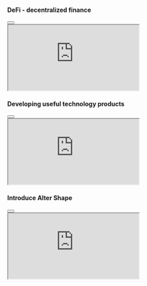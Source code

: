 
<!DOCTYPE html> <!--[if lt IE 7]> <html class="no-js lt-ie9 lt-ie8 lt-ie7"> <![endif]--> <!--[if IE 7]> <html class="no-js lt-ie9 lt-ie8"> <![endif]--> <!--[if IE 8]> <html class="no-js lt-ie9"> <![endif]--> <!--[if gt IE 8]> <!--> <html lang="en"> <!-- <![endif]--> <head> <script async src="https://www.googletagmanager.com/gtag/js?id=UA-33786242-23"></head> <body> <div class="menu_wrapper"> <nav> <input type="checkbox" id="show-search"> <input type="checkbox" id="show-menu"> <label for="show-menu" class="menu-icon"><i class="fal fa-bars"></i></label> <div class="menu_content"> <div class="logo"> <a href="/"><img src="/default/template/img/logo.png?v=2" alt="Logo Alter Shape"></a> </div> <ul class="links"> <li> <a href="/" class="desktop-link">Home page</a> <input type="checkbox" id="show-home"> <label for="show-home">Home page</label> </li> <li> <a href="javascript:void(0)" data-id="about" class="desktop-link menu_go">Why use ASC</a> <input type="checkbox" id="show-discover"> <label for="show-discover" data-id="about" class="menu_go">Why use ASC</label> </li> <li> <a href="/default/template/login.html" class="desktop-link">Resources <i class="fal fa-chevron-down"></i></a> <input type="checkbox" id="show-pages"> <label for="show-pages">Resources <i class="fal fa-chevron-down"></i></label> <ul> <li><a href="/default/template/authors.html">Whitepaper</a></li> <li><a href="/default/template/single-author.html">Transparency</a></li> <li><a href="/default/template/login.html">Top richest</a></li> </ul> </li> </ul> </div> <label for="show-search" class="search-icon"><i class="fal fa-search"></i></label> <form action="#" class="search-box"> <input type="text" placeholder="Enter keywords..." required> <button type="submit" class="go-icon"><i class="fal fa-long-arrow-alt-right"></i></button> </form> <div class="header_btn"> <a href="#" class="more-link" data-bs-toggle="modal" data-bs-target="#connectWallet"> Connect wallet </a> </div> </nav> </div> <div class="modal fade" id="connectWallet" tabindex="-1" aria-hidden="true"> <div class="modal-dialog"> <div class="modal-content"> <div class="modal-header"> <h5 class="modal-title">Connect your wallet</h5> <button type="button" class="btn-close" data-bs-dismiss="modal" aria-label="Close"></button> </div> <div class="wallet_body"> <a href="#"> Private Key <i class="fa fa-key"> </i> </a> <a href="#"> TronLink <svg xmlns="http://www.w3.org/2000/svg" xmlns:xlink="http://www.w3.org/1999/xlink" version="1.1" id="Layer_1" x="0px" y="0px" viewBox="0 0 512 512" style="enable-background:new 0 0 512 512;fill: white;width: 18px;height: 18px;float:right;margin-top: 4px;" xml:space="preserve"> <path d="M96.5,108.9c53.6,134.9,106.6,268.7,159.8,402.6c-42.8,0-84.9,0.1-127-0.1c-12.3-0.1-24.7-0.2-36.9-1.7 C49,504.4,9.7,465.6,3.9,421.9c-2.2-16.4-3.5-33.1-3.6-49.7c-0.4-82.2-0.4-164.4,0-246.6c0.1-20.2,2-40.5,10.5-59.5 c17.3-38.7,47.4-60,88.9-65.2c9.2-1.1,18.7-0.6,28-0.6c85.5,0,171,0.3,256.4-0.3c19.2-0.1,38,0.3,55.9,7.4 c40.5,16.1,64.3,46.5,69,89.9c2.9,27.2,2,54.9,2.8,82.4c0.1,3.9-1.6,4.7-5.3,4c-59.2-11-118.4-22-177.6-32.8 c-66.8-12.3-133.7-24.5-200.6-36.8c-7.3-1.3-14.5-2.8-21.7-4.1C103.9,109.5,100.9,109.4,96.5,108.9z"/> <path d="M171.6,195.2c18.3,15.2,35.7,29.6,53.1,44C282.5,287,340.2,335,398.3,382.5c7.1,5.8,9.1,11.2,7.8,20.2 c-3.7,24.8-6.2,49.7-9.2,74.6c-1.3,10.7-2.5,21.5-3.9,32.2c-0.1,0.9-0.7,1.8-0.9,2.3c-30.5,0-60.6-0.1-90.7,0.2 c-4.5,0-4.8-2.8-5.8-5.4c-9.5-23.8-19-47.7-28.5-71.6c-31.2-78.5-62.5-156.9-93.7-235.4C172.9,198.6,172.5,197.5,171.6,195.2z"/> <path d="M198.1,166.8c10.9,1.9,21.9,3.8,32.8,5.7c53.2,9.5,106.3,19,159.5,28.5c38.4,6.9,76.9,13.8,115.3,20.6 c4.4,0.8,6.4,2.5,6.3,7.4c-0.3,13.5,0.1,26.9-0.3,40.4c-0.1,2.8-1.7,6.3-3.8,8c-27.3,22.5-55,44.6-82.3,67.1 c-3.6,2.9-5.7,3.3-9.5,0.2c-55.8-45.2-111.7-90.3-167.6-135.4c-15.3-12.3-30.5-24.6-45.8-36.9c-1.7-1.4-3.3-2.8-5-4.2 C197.8,167.8,198,167.3,198.1,166.8z"/> <path d="M427.7,507.4c1.1-9.3,2.1-18.4,3.1-27.5c2.6-22.1,5.4-44.1,7.9-66.2c0.6-5.4,2.1-8.4,8.3-9.4c21.2-3.4,42.3-7.6,63.5-11.5 C513.1,453.8,473.2,498.4,427.7,507.4z"/> <path d="M472.7,358.8c13.2-10.9,25.6-21.2,39.1-32.4c0,8.3,0.3,15.4-0.2,22.5c-0.1,1.4-3.1,3.4-5,3.8 C495.7,354.9,484.7,356.7,472.7,358.8z"/> </svg> </a> </div> </div> </div> </div> <div class="slider_owl owl-carousel"> <div class="hero-section" style="background: url('https://altershape.com/default/template/img/slide_1.png'); "> <div class="container"> <div class="row"> <div class="col-md-6 col-sm-12"> <div class="hero_text"> <h2>DeFi - decentralized finance</h2> <p>All transactions are community archived worldwide. Blockchain technology allows data transmission to be absolutely secure, transparent and not subject to any individual or organization&#39;s control.</p> <a href="javascript:void(0)" data-bs-toggle="modal" data-bs-target="#slide_1" class="more-link"> Watch video </a> </div> </div> </div> </div> </div> <div class="hero-section" style="background: url('https://altershape.com/default/template/img/slide_2.png'); "> <div class="container"> <div class="row"> <div class="col-md-6 col-sm-12"> <div class="hero_text"> <h2>Developing useful technology products</h2> <p>Alter Shape uses the power of the community to create high-quality technology products that solve real world problems.</p> <a href="javascript:void(0)" class="more-link" data-bs-toggle="modal" data-bs-target="#slide_2"> Watch video </a> </div> </div> </div> </div> </div> <div class="hero-section" style="background: url('https://altershape.com/default/template/img/slide_3_2.png'); background-position: right!important;"> <div class="container"> <div class="row"> <div class="col-md-6 col-sm-12"> <div class="hero_text"> <h2>Recruiting and recruiting talent</h2> <p>Are you a programmer, marketing executive and financial planner... with experience, confidence in your expertise that will make a positive contribution to ASC? Sign up to join us for sustainable community development.</p> <a href="#" class="more-link"> Telegram </a> </div> </div> </div> </div> </div> </div> <section class="about-section" id="about"> <div class="container"> <div class="row"> <div class="col-md-6 col-sm-12"> <div class="about_img" id="scene"> <img src="/default/template/custom/img/about-asc.png?v=4" alt="About Alter Shape" class="layer" data-depth="0.28"> </div> </div> <div class="col-md-6 col-sm-12"> <div class="about_text"> <h3>Alter Shape</h3> <p>Breaking Free From The Domination - Is the common goal of the community using ASC digital currency.</p> <p>ASC operates without borders and is not regulated by any government.</p> <p>Let&#39;s say no to liquidity injection and inflation.</p> <a href="javascript:void(0)" data-bs-toggle="modal" data-bs-target="#modal_about" class="more-link">Watch video</a> </div> </div> </div> </div> </section> <section class="workflow-section pt-110"> <div class="container"> <div class="base-header text-center"> <h3>Our Technology</h3> </div> <div class="row" id="scene2"> <div class="col-lg-4 col-md-6 col-sm-12"> <div class="workflow_item"> <i class="pe-7s-wallet"></i> <h4>TRC-20</h4> <p>ASC is implemented on the TRC-20 smart contract platform - a technical standard used for smart contracts on the TRON blockchain.</p> </div> </div> <div class="col-lg-4 col-md-6 col-sm-12"> <div class="workflow_item"> <i class="pe-7s-network"></i> <h4>Mainnet</h4> <p>Our systems link directly to the Mainnet to help users create accounts, log in, make secure, completely anonymous transactions at super fast speeds.</p> </div> </div> <div class="col-lg-4 col-md-6 col-sm-12"> <div class="workflow_item"> <i class="pe-7s-gift"></i> <h4>Products</h4> <p>We develop a gateway to connect to the TRON network through a website, an e-wallet operating on a mobile application platform, a free exchange, binary options...</p> </div> </div> </div> </div> </section> <section class="topseller-section pt-110 pb-90"> <div class="container"> <div class="base-header text-center"> <h3>Top richest</h3> </div> <div class="row"> <div class="col-lg-3 col-md-6 col-sm-12"> <div class="tseller_item"> <img src="/default/template/images/seller1.jpg" alt=""> <h2 class="tseller_num">01</h2> <div class="tseller_text"> <a href="javascript:void(0)"> <h4>@jabulon </h4> </a> <p>6.55 ASC </p> </div> </div> </div> <div class="col-lg-3 col-md-6 col-sm-12"> <div class="tseller_item"> <img src="/default/template/images/seller2.jpg" alt=""> <h2 class="tseller_num">02</h2> <div class="tseller_text"> <a href="javascript:void(0)"> <h4>@adelan </h4> </a> <p>6.55 ASC </p> </div> </div> </div> <div class="col-lg-3 col-md-6 col-sm-12"> <div class="tseller_item"> <img src="/default/template/images/seller3.jpg" alt=""> <h2 class="tseller_num">03</h2> <div class="tseller_text"> <a href="javascript:void(0)"> <h4>@jebulin </h4> </a> <p>6.55 ASC </p> </div> </div> </div> <div class="col-lg-3 col-md-6 col-sm-12"> <div class="tseller_item"> <img src="/default/template/images/seller4.jpg" alt=""> <h2 class="tseller_num">04</h2> <div class="tseller_text"> <a href="javascript:void(0)"> <h4>@fezar </h4> </a> <p>6.55 ASC </p> </div> </div> </div> <div class="col-lg-3 col-md-6 col-sm-12"> <div class="tseller_item"> <img src="/default/template/images/seller5.jpg" alt=""> <h2 class="tseller_num">05</h2> <div class="tseller_text"> <a href="javascript:void(0)"> <h4>@hijark </h4> </a> <p>6.55 ASC </p> </div> </div> </div> <div class="col-lg-3 col-md-6 col-sm-12"> <div class="tseller_item"> <img src="/default/template/images/seller6.jpg" alt=""> <h2 class="tseller_num">06</h2> <div class="tseller_text"> <a href="javascript:void(0)"> <h4>@takim </h4> </a> <p>6.55 ASC </p> </div> </div> </div> <div class="col-lg-3 col-md-6 col-sm-12"> <div class="tseller_item"> <img src="/default/template/images/seller7.jpg" alt=""> <h2 class="tseller_num">07</h2> <div class="tseller_text"> <a href="javascript:void(0)"> <h4>@yaxiox </h4> </a> <p>6.55 ASC </p> </div> </div> </div> <div class="col-lg-3 col-md-6 col-sm-12"> <div class="tseller_item"> <img src="/default/template/images/seller8.jpg" alt=""> <h2 class="tseller_num">08</h2> <div class="tseller_text"> <a href="javascript:void(0)"> <h4>@jabulon </h4> </a> <p>6.55 ASC </p> </div> </div> </div> <div class="col-lg-3 col-md-6 col-sm-12"> <div class="tseller_item"> <img src="/default/template/images/seller9.jpg" alt=""> <h2 class="tseller_num">09</h2> <div class="tseller_text"> <a href="javascript:void(0)"> <h4>@jabulon </h4> </a> <p>6.55 ASC </p> </div> </div> </div> <div class="col-lg-3 col-md-6 col-sm-12"> <div class="tseller_item"> <img src="/default/template/images/seller10.jpg" alt=""> <h2 class="tseller_num">10</h2> <div class="tseller_text"> <a href="javascript:void(0)"> <h4>@adamn </h4> </a> <p>6.55 ASC </p> </div> </div> </div> <div class="col-lg-3 col-md-6 col-sm-12"> <div class="tseller_item"> <img src="/default/template/images/seller11.jpg" alt=""> <h2 class="tseller_num">11</h2> <div class="tseller_text"> <a href="javascript:void(0)"> <h4>@hisams </h4> </a> <p>6.55 ASC </p> </div> </div> </div> <div class="col-lg-3 col-md-6 col-sm-12"> <div class="tseller_item"> <img src="/default/template/images/seller12.jpg" alt=""> <h2 class="tseller_num">12</h2> <div class="tseller_text"> <a href="javascript:void(0)"> <h4>@kilkin </h4> </a> <p>6.55 ASC </p> </div> </div> </div> </div> </div> </section> <section class="discover-section pt-110 pb-120"> <div class="container"> <div class="base-header"> <h3> Projects using ASC </h3> </div> <div class="row"> <div class="col-lg-4 col-md-6 col-sm-12"> <div class="discover_item"> <img src="/default/template/images/assets1.jpg" alt="image"> <div class="discover_seller_img"> <span class="discover_seller_name"> <img src="/default/template/images/seller7.jpg" alt=""> @farkunh </span> </div> <div class="auction_text"> <p>Works for 50 days</p> </div> <a href="/default/template/item-details.html"> <h4 class="discover_title"> Alter Shape </h4> </a> <div class="discover_price"> <span class="discover_price_cur"> <i class="fab fa-ethereum"></i> 3.69 ETH 10/10 </span> <span class="discover_price_bid"> <i class="fab fa-ethereum"></i> Bid 3.69 ETH </span> </div> <div class="discover_rating"> <span class="far fa-heart"> 100</span> <span class="discover_rat"> <i class="fa fa-star"></i> <i class="fa fa-star"></i> <i class="fa fa-star"></i> <i class="fa fa-star"></i> <i class="fa fa-star"></i> 4.6 </span> </div> </div> </div> <div class="col-lg-4 col-md-6 col-sm-12"> <div class="discover_item"> <img src="/default/template/images/assets2.jpg" alt="image"> <div class="discover_seller_img"> <span class="discover_seller_name"> <img src="/default/template/images/seller6.jpg" alt=""> @josefgo </span> </div> <div class="auction_text"> <p>Works for 50 days</p> </div> <a href="/default/template/item-details.html"> <h4 class="discover_title"> Wallet Air</h4> </a> <div class="discover_price"> <span class="discover_price_cur"> <i class="fab fa-ethereum"></i> 3.69 ETH 10/10 </span> <span class="discover_price_bid"> <i class="fab fa-ethereum"></i> Bid 3.69 ETH </span> </div> <div class="discover_rating"> <span class="far fa-heart"> 100</span> <span class="discover_rat"> <i class="fa fa-star"></i> <i class="fa fa-star"></i> <i class="fa fa-star"></i> <i class="fa fa-star"></i> <i class="fa fa-star"></i> 4.6 </span> </div> </div> </div> <div class="col-lg-4 col-md-6 col-sm-12"> <div class="discover_item"> <img src="/default/template/images/assets3.jpg" alt="image"> <div class="discover_seller_img"> <span class="discover_seller_name"> <img src="/default/template/images/seller5.jpg" alt=""> @billerro </span> </div> <div class="auction_text"> <p>Works for 50 days</p> </div> <a href="/default/template/item-details.html"> <h4 class="discover_title">Trade 247 </h4> </a> <div class="discover_price"> <span class="discover_price_cur"> <i class="fab fa-ethereum"></i> 3.69 ETH 10/10 </span> <span class="discover_price_bid"> <i class="fab fa-ethereum"></i> Bid 3.69 ETH </span> </div> <div class="discover_rating"> <span class="far fa-heart"> 100</span> <span class="discover_rat"> <i class="fa fa-star"></i> <i class="fa fa-star"></i> <i class="fa fa-star"></i> <i class="fa fa-star"></i> <i class="fa fa-star"></i> 4.6 </span> </div> </div> </div> <div class="col-lg-4 col-md-6 col-sm-12"> <div class="discover_item"> <img src="/default/template/images/assets7.jpg" alt="image"> <div class="discover_seller_img"> <span class="discover_seller_name"> <img src="/default/template/images/seller7.jpg" alt=""> @daferko </span> </div> <div class="auction_count"> <div id="days"> </div> <div id="hours"> </div> <div id="minutes"> </div> <div id="seconds"> </div> <div id="end"></div> </div> <a href="/default/template/item-details.html"> <h4 class="discover_title"> Chicago artist to debut crypto collection on Spree a social nft </h4> </a> <div class="discover_price"> <span class="discover_price_cur"> <i class="fab fa-ethereum"></i> 3.69 ETH 10/10 </span> <span class="discover_price_bid"> <span class="far fa-heart"> 100</span> </span> </div> <div class="discover_rating"> <span class="discover_rat"> <i class="fa fa-star"></i> <i class="fa fa-star"></i> <i class="fa fa-star"></i> <i class="fa fa-star"></i> <i class="fa fa-star"></i> 4.6 </span> <a href="/default/template/item-details.html"> Place Bid <span class="fal fa-angle-double-right"></span></a> </div> </div> </div> <div class="col-lg-4 col-md-6 col-sm-12"> <div class="discover_item"> <img src="/default/template/images/assets2.jpg" alt="image"> <div class="discover_seller_img"> <span class="discover_seller_name"> <img src="/default/template/images/seller8.jpg" alt=""> @dekerjo </span> </div> <div class="auction_count"> <div id="days2"> </div> <div id="hours2"> </div> <div id="minutes2"> </div> <div id="seconds2"> </div> <div id="end2"></div> </div> <a href="/default/template/item-details.html"> <h4 class="discover_title"> Non-fungible tokens and crypto art will create billion markets </h4> </a> <div class="discover_price"> <span class="discover_price_cur"> <i class="fab fa-ethereum"></i> 3.69 ETH 10/10 </span> <span class="discover_price_bid"> <span class="far fa-heart"> 100</span> </span> </div> <div class="discover_rating"> <span class="discover_rat"> <i class="fa fa-star"></i> <i class="fa fa-star"></i> <i class="fa fa-star"></i> <i class="fa fa-star"></i> <i class="fa fa-star"></i> 4.6 </span> <a href="/default/template/item-details.html"> Place Bid <span class="fal fa-angle-double-right"></span></a> </div> </div> </div> <div class="col-lg-4 col-md-6 col-sm-12"> <div class="discover_item"> <img src="/default/template/images/assets6.jpg" alt="image"> <div class="discover_seller_img"> <span class="discover_seller_name"> <img src="/default/template/images/seller2.jpg" alt=""> @aarkero </span> </div> <div class="auction_count"> <div id="days3"> </div> <div id="hours3"> </div> <div id="minutes3"> </div> <div id="seconds3"> </div> <div id="end3"></div> </div> <a href="/default/template/item-details.html"> <h4 class="discover_title"> Korea’s first NFT art auction sold mari kim’s artwork for krw </h4> </a> <div class="discover_price"> <span class="discover_price_cur"> <i class="fab fa-ethereum"></i> 3.69 ETH 10/10 </span> <span class="discover_price_bid"> <span class="far fa-heart"> 100</span> </span> </div> <div class="discover_rating"> <span class="discover_rat"> <i class="fa fa-star"></i> <i class="fa fa-star"></i> <i class="fa fa-star"></i> <i class="fa fa-star"></i> <i class="fa fa-star"></i> 4.6 </span> <a href="/default/template/item-details.html"> Place Bid <span class="fal fa-angle-double-right"></span></a> </div> </div> </div> </div> </div> </section> <div class="client-section"> <div class="container-fluid"> <div class="client_carousel" id="client_carousel"> <a href="/upload/photo/2021/08/30/20210830215407-451992-image.jpg"><img alt="" src="/upload/photo/2021/08/30/20210830215407-451992.jpg"></a> <a href="/upload/photo/2021/08/30/20210830215408-932877-image.jpg"><img alt="" src="/upload/photo/2021/08/30/20210830215408-932877.jpg"></a> <a href="/upload/photo/2021/08/30/20210830215408-642555-image.jpg"><img alt="" src="/upload/photo/2021/08/30/20210830215408-642555.jpg"></a> <a href="/upload/photo/2021/08/30/20210830215409-209394-image.jpg"><img alt="" src="/upload/photo/2021/08/30/20210830215409-209394.jpg"></a> <a href="/upload/photo/2021/08/30/20210830215410-703983-image.jpg"><img alt="" src="/upload/photo/2021/08/30/20210830215410-703983.jpg"></a> <a href="/upload/photo/2021/08/30/20210830215410-895336-image.jpg"><img alt="" src="/upload/photo/2021/08/30/20210830215410-895336.jpg"></a> <a href="/upload/photo/2021/08/30/20210830215411-552985-image.jpg"><img alt="" src="/upload/photo/2021/08/30/20210830215411-552985.jpg"></a> <a href="/upload/photo/2021/08/30/20210830215412-410338-image.jpg"><img alt="" src="/upload/photo/2021/08/30/20210830215412-410338.jpg"></a> <a href="/upload/photo/2021/08/30/20210830215416-454197-image.jpg"><img alt="" src="/upload/photo/2021/08/30/20210830215416-454197.jpg"></a> <a href="/upload/photo/2021/08/30/20210830215417-745549-image.jpg"><img alt="" src="/upload/photo/2021/08/30/20210830215417-745549.jpg"></a> <a href="/upload/photo/2021/08/30/20210830215418-919810-image.jpg"><img alt="" src="/upload/photo/2021/08/30/20210830215418-919810.jpg"></a> <a href="/upload/photo/2021/08/30/20210830215418-777375-image.jpg"><img alt="" src="/upload/photo/2021/08/30/20210830215418-777375.jpg"></a> <a href="/upload/photo/2021/08/30/20210830215420-745998-image.jpg"><img alt="" src="/upload/photo/2021/08/30/20210830215420-745998.jpg"></a> <a href="/upload/photo/2021/08/30/20210830215420-689601-image.jpg"><img alt="" src="/upload/photo/2021/08/30/20210830215420-689601.jpg"></a> <a href="/upload/photo/2021/08/30/20210830215421-454955-image.png"><img alt="" src="/upload/photo/2021/08/30/20210830215421-454955.png"></a> <a href="/upload/photo/2021/08/30/20210830215422-947118-image.jpg"><img alt="" src="/upload/photo/2021/08/30/20210830215422-947118.jpg"></a> <a href="/upload/photo/2021/08/30/20210830215422-176673-image.png"><img alt="" src="/upload/photo/2021/08/30/20210830215422-176673.png"></a> </div> </div> </div><footer class="footer-section"> <div class="container"> <div class="row"> <div class="col-lg-3 col-md-6 col-sm-12"> <div class="footer_logo"> <img src="/default/template/img/logo.png?v=2" alt=""> <ul> <li> <a target="_blank" href="https://t.me/altershapebot">t.me/altershapebot</a> </li> <li> <a target="_blank" href="/cdn-cgi/l/email-protection#d5a6a0a5a5baa7a195b4b9a1b0a7a6bdb4a5b0fbb6bab8"><span class="__cf_email__" data-cfemail="93e0e6e3e3fce1e7d3f2ffe7f6e1e0fbf2e3f6bdf0fcfe">[email&#160;protected]</span></a> </li> </ul> <div class="footer_socil"> <ul> <li> <a target="_blank" href="https://www.facebook.com/"><i class="fab fa-facebook-f"></i></a> </li> <li> <a target="_blank" href="https://web.telegram.org/"><i class="fab fa-telegram"></i></a> </li> <li> <a target="_blank" href="https://youtube.com"><i class="fab fa-youtube"></i></a> </li> </ul> </div> </div> </div> <div class="col-lg-3 col-md-6 col-sm-12"> <div class="foo_widgetuseful_lnk"> <h5>Useful links</h5> <ul> <li> <a href="javascript:void(0)" class="soc_article" data-id="1">Frequently asked questions</a> </li> <li> <a href="javascript:void(0)" class="soc_article" data-id="2">Usage rules </a> </li> <li> <a href="javascript:void(0)" class="soc_article" data-id="3">Privacy Policy </a> </li> <li> <a href="javascript:void(0)" class="soc_article" data-id="4">Frequently asked questions</a> </li> <li> <a href="javascript:void(0)" class="soc_article" data-id="5">Support</a> </li> </ul> </div> </div> <div class="col-lg-3 col-md-6 col-sm-12"> <div class="foo_widget footer_sub_form"> <h5>News</h5> <p> Subscribe to our newsletter for more updates </p> <div> <input type="text" class="con-field" placeholder="Enter your email" id="Follow_Email" name="Follow_Email" autocomplete="off"> <button class="btn btn-primary disabled subscribe" id="submit-contact" name="submit_form" type="button" style="pointer-events: all; cursor: pointer;">To send</button> </div> </div> </div> <div class="col-lg-3 col-md-6 col-sm-12"> <div class="foo_widget footer_sub_form"> <div class="dropdown"> <button class="btn btn-secondary dropdown-toggle" type="button" id="dropdownMenuButton1" data-bs-toggle="dropdown" aria-expanded="false"> EN </button> <ul class="dropdown-menu" aria-labelledby="dropdownMenuButton1"> <li><a class="dropdown-item" href="javascript:void(0)">English</a></li> <li><a class="dropdown-item" href="https://altershape.com/?lang=vi">Tiếng Việt</a></li> </ul> </div> <div class="mt-3 mb-3"> <p>IP:&nbsp;2402:800:639a:dfff:7900:948a:a02c:b3c1</p> </div> <div class="auction_count" id="MyClockDisplay" onload="showTime()"> </div> </div> </div> </div> </div> <div class="subfooter"> <p> Copyright © 2021 <a href="/">Alter Shape.</a> </p> </div> </footer><script data-cfasync="false" src="/cdn-cgi/scripts/5c5dd728/cloudflare-static/email-decode.min.js"></script><script src="/default/template/js/jquery.min.js"></script> <script src="/default/template/js/plugins.js"></script> <script src="/default/template/js/bootstrap.min.js"></script> <script src="/default/template/js/slick.min.js"></script> <script src="/default/template/js/jquery.stellar.min.js"></script> <script src="/default/template/js/owl-carousel.js"></script> <script src="/default/template/js/countdown.js?v=time();"></script> <script src="https://cdnjs.cloudflare.com/ajax/libs/magnific-popup.js/1.1.0/jquery.magnific-popup.min.js"></script> <script src="/default/template/js/main.js"></script> <script> $(".links .menu_go").click(function() { var href = $(this).data('id'); console.log(href); $('html , body').animate({ scrollTop: $("#"+href).offset().top }, 0); }); </script> <div class="modal fade" id="blog" tabindex="-1" role="dialog" aria-labelledby="exampleModalLabel" aria-hidden="true"> <div class="modal-dialog modal-lg" role="document" style="z-index: 9999"> <div class="modal-content"> <div class="modal-body text-center"> </div> </div> </div> </div> <script> $('body').on('click', '.soc_article', function(){ var id = $(this).data('id'); $('#blog .modal-content').html('<div class="text-center p-5"><i class="fa fa-spinner fa-pulse fa-3x fa-fw"></i></div>'); $('#blog').modal('show'); $.post('https://altershape.com/', {'show_post':1, id:id}, function(data){ $('#blog .modal-content').html(data); }); }); </script> <script src="https://cdnjs.cloudflare.com/ajax/libs/toastr.js/2.1.4/toastr.min.js"></script> <script> toastr.options = { "closeButton": false, "debug": false, "newestOnTop": false, "progressBar": false, "positionClass": "toast-top-right", "preventDuplicates": false, "onclick": null, "showDuration": "300", "hideDuration": "1000", "timeOut": "5000", "extendedTimeOut": "1000", "showEasing": "swing", "hideEasing": "linear", "showMethod": "fadeIn", "hideMethod": "fadeOut" }; function submit_f(){ var email = $('input[name="Follow_Email"]').val(); function isValidEmailAddress(emailAddress) { var pattern = new RegExp(/^(("[\w-\s]+")|([\w-]+(?:\.[\w-]+)*)|("[\w-\s]+")([\w-]+(?:\.[\w-]+)*))(@((?:[\w-]+\.)*\w[\w-]{0,66})\.([a-z]{2,6}(?:\.[a-z]{2})?)$)|(@\[?((25[0-5]\.|2[0-4][0-9]\.|1[0-9]{2}\.|[0-9]{1,2}\.))((25[0-5]|2[0-4][0-9]|1[0-9]{2}|[0-9]{1,2})\.){2}(25[0-5]|2[0-4][0-9]|1[0-9]{2}|[0-9]{1,2})\]?$)/i); return pattern.test(emailAddress); }; if(email == ''){ Command: toastr["error"]("Trường không được để trống!"); $('textarea[name="Follow_Email"]').focus(); return false; }else if(!isValidEmailAddress(email)) { Command: toastr["error"]("Địa chỉ email không hợp lệ"); $('input[name="Follow_Email"]').focus(); return false; } if(true){ $('.submit_form').html('<i class="fa fa-spinner fa-pulse fa-fw"></i>'); $('.submit_form').attr('disabled', true); $.post('https://altershape.com/', {'submit_subscribe':1, Follow_Email:email}, function(data){ console.log(data); if(data.success == 1){ Command: toastr["success"](data.notifi); $('input[name="Follow_Email"]').val(''); }else{ Command: toastr["error"](data.notifi); } }); } } $('body').on('click', '.subscribe', function(){ submit_f(); }); $('input[name="Follow_Email"]').keyup(function(e){ if(e.keyCode == 13) { submit_f(); } }); </script> <script> $('#dropdownMenuButton1').click(function(){ if($('.dropdown-menu').hasClass('show')){ $('.dropdown-menu').removeClass('show'); }else{ $('.dropdown-menu').addClass('show'); } }) </script> <script> $(document).ready(function() { $('.client_carousel').magnificPopup({ delegate: 'a', type: 'image', tLoading: 'Loading image #%curr%...', mainClass: 'mfp-img-mobile', gallery: { enabled: true, navigateByImgClick: true, preload: [0,1] }, image: { tError: '<a href="/default/template/%url%">The image #%curr%</a> could not be loaded.', } }); }); </script> <script> var date = (new Date()).getTimezoneOffset(); function showTime(){ var date = new Date(); var h = date.getUTCHours(); var m = date.getUTCMinutes(); var s = date.getUTCSeconds(); if(h == 0){ h = 0; } h = (h < 10) ? "0" + h : h; m = (m < 10) ? "0" + m : m; s = (s < 10) ? "0" + s : s; var time = '<div>'+h+'<span>Hour</span></div> <div>'+m+'<span>Minute</span></div> <div>'+s+'<span>Second</span></div>'; $('#MyClockDisplay').html(time); setTimeout(showTime, 1000); } showTime(); </script> <div id="slide_1" class="modal fade" tabindex="-1" aria-labelledby="exampleModalLabel" aria-hidden="true"> <div class="modal-dialog modal-lg"> <div class="modal-content"> <div class="modal-header"> <h4 class="modal-title text-dark">DeFi - decentralized finance</h4> <button type="button" class="btn-close" data-bs-dismiss="modal" aria-label="Close"></button> </div> <div class="modal-body"> <div class="embed-responsive embed-responsive-16by9"> <iframe class="embed-responsive-item" src="https://www.youtube.com/embed/yubzJw0uiE4?enablejsapi=1&version=3&playerapiid=ytplayer" allowfullscreen></iframe> </div> </div> </div> </div> </div> <div id="slide_2" class="modal fade" tabindex="-1" aria-labelledby="exampleModalLabel" aria-hidden="true"> <div class="modal-dialog modal-lg"> <div class="modal-content"> <div class="modal-header"> <h4 class="modal-title text-dark">Developing useful technology products</h4> <button type="button" class="btn-close" data-bs-dismiss="modal" aria-label="Close"></button> </div> <div class="modal-body"> <div class="embed-responsive embed-responsive-16by9"> <iframe class="embed-responsive-item" src="https://www.youtube.com/embed/jZ4ZK7SkjCs?enablejsapi=1&version=3&playerapiid=ytplayer" allowfullscreen></iframe> </div> </div> </div> </div> </div> <div id="modal_about" class="modal fade" tabindex="-1" aria-labelledby="exampleModalLabel" aria-hidden="true"> <div class="modal-dialog modal-lg"> <div class="modal-content"> <div class="modal-header"> <h4 class="modal-title text-dark">Introduce Alter Shape</h4> <button type="button" class="btn-close" data-bs-dismiss="modal" aria-label="Close"></button> </div> <div class="modal-body"> <div class="embed-responsive embed-responsive-16by9"> <iframe class="embed-responsive-item" src="https://www.youtube.com/embed/DnC4Q6T3BNk?enablejsapi=1&version=3&playerapiid=ytplayer" allowfullscreen></iframe> </div> </div> </div> </div> </div> <script src="/default/template/lib/youtube/main.js"></script> <script> $('.modal').on('hidden.bs.modal', function () { $('#slide_1 iframe')[0].contentWindow.postMessage('{"event":"command","func":"' + 'pauseVideo' + '","args":""}', '*'); $('#slide_2 iframe')[0].contentWindow.postMessage('{"event":"command","func":"' + 'pauseVideo' + '","args":""}', '*'); $('#modal_about iframe')[0].contentWindow.postMessage('{"event":"command","func":"' + 'pauseVideo' + '","args":""}', '*'); }); </script> </body> </html>
